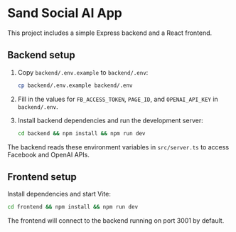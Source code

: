 # Sand Social AI App

This project includes a simple Express backend and a React frontend.

## Backend setup

1. Copy `backend/.env.example` to `backend/.env`:
   
   ```sh
   cp backend/.env.example backend/.env
   ```
2. Fill in the values for `FB_ACCESS_TOKEN`, `PAGE_ID`, and `OPENAI_API_KEY` in `backend/.env`.
3. Install backend dependencies and run the development server:
   
   ```sh
   cd backend && npm install && npm run dev
   ```

The backend reads these environment variables in `src/server.ts` to access Facebook and OpenAI APIs.

## Frontend setup

Install dependencies and start Vite:

```sh
cd frontend && npm install && npm run dev
```

The frontend will connect to the backend running on port 3001 by default.
